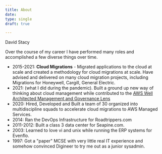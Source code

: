 ```yaml
---
title: About
date: 
type: single
draft: true

---
```

David Stacy

Over the course of my career I have performed many roles and accomplished a few diverse things over time.

* 2015-2021:  **Cloud Migrations** - Migrated applications to the cloud at scale and created a methodology for cloud migrations at scale.  Have advised and delivered on many cloud migration projects, including Migrations for Honeywell, Cargill, General Electric.
* 2021: (what I did during the pandemic). Built a ground up new way of thinking about cloud management while contributed to the [AWS Well Architected Management and Governance Lens](https://docs.aws.amazon.com/wellarchitected/latest/management-and-governance-lens/management-and-governance-lens.html?did=wp_card&trk=wp_card)
* 2020: Hired, Developed and Built a team of 30 organized into multidiscipline squads to accelerate cloud migrations to AWS Managed Services.
* 2014:  Ran the DevOps Infrastructure for Roadtrippers.com
* 2011-2012:  Built a class 3 data center for Seapine.com.
* 2003:  Learned to love vi and unix while running the ERP systems for Evenflo. 
* 1997:  Got a "paper" MCSE with very little real IT experience and somehow convinced Digineer to try me out as a junior sysadmin.